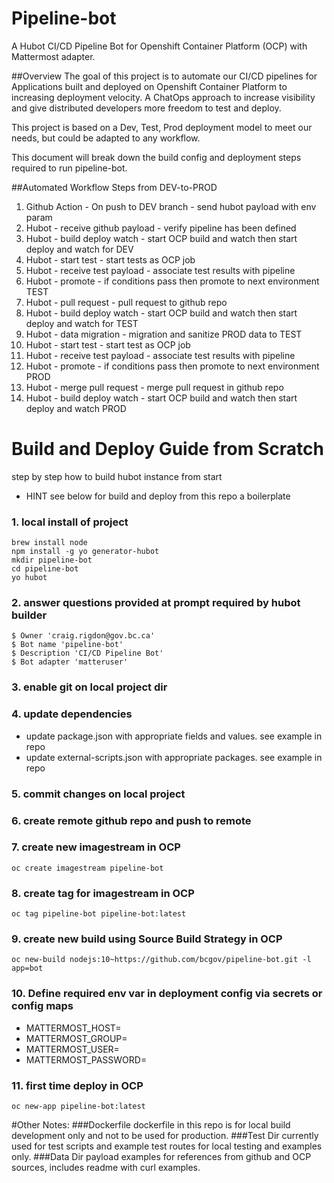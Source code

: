 # Pipeline-bot

A Hubot CI/CD Pipeline Bot for Openshift Container Platform (OCP) with Mattermost adapter.

##Overview
The goal of this project is to automate our CI/CD pipelines for Applications built 
and deployed on Openshift Container Platform to increasing deployment velocity.  A ChatOps approach
to increase visibility and give distributed developers more freedom to test and deploy.  

This project is based on a Dev, Test, Prod deployment model to meet our needs, 
but could be adapted to any workflow. 

This document will break down the build config and deployment steps required to run pipeline-bot.

##Automated Workflow Steps from DEV-to-PROD
1. Github Action - On push to DEV branch - send hubot payload with env param
2. Hubot - receive github payload - verify pipeline has been defined
3. Hubot - build deploy watch - start OCP build and watch then start deploy and watch for DEV
4. Hubot - start test - start tests as OCP job
5. Hubot - receive test payload - associate test results with pipeline
6. Hubot - promote - if conditions pass then promote to next environment TEST
7. Hubot - pull request - pull request to github repo
8. Hubot - build deploy watch - start OCP build and watch then start deploy and watch for TEST
9. Hubot - data migration - migration and sanitize PROD data to TEST
10. Hubot - start test - start test as OCP job
11. Hubot - receive test payload - associate test results with pipeline
12. Hubot - promote - if conditions pass then promote to next environment PROD
13. Hubot - merge pull request - merge pull request in github repo
14. Hubot - build deploy watch - start OCP build and watch then start deploy and watch PROD
   
# Build and Deploy Guide from Scratch
step by step how to build hubot instance from start

* HINT see below for build and deploy from this repo a boilerplate

### 1. local install of project
```
brew install node
npm install -g yo generator-hubot
mkdir pipeline-bot
cd pipeline-bot
yo hubot
```
### 2. answer questions provided at prompt required by hubot builder
```
$ Owner 'craig.rigdon@gov.bc.ca'
$ Bot name 'pipeline-bot'
$ Description 'CI/CD Pipeline Bot'
$ Bot adapter 'matteruser'
```
### 3. enable git on local project dir

### 4. update dependencies 
* update package.json with appropriate fields and values. see example in repo 
* update external-scripts.json with appropriate packages. see example in repo

### 5. commit changes on local project
### 6. create remote github repo and push to remote

### 7. create new imagestream in OCP
```
oc create imagestream pipeline-bot
```
### 8. create tag for imagestream in OCP
```
oc tag pipeline-bot pipeline-bot:latest
```
### 9. create new build using Source Build Strategy in OCP
```
oc new-build nodejs:10~https://github.com/bcgov/pipeline-bot.git -l app=bot
```
### 10. Define required env var in deployment config via secrets or config maps 
  * MATTERMOST_HOST= <url-to-mattermost> 
  * MATTERMOST_GROUP= <mattermost-group>
  * MATTERMOST_USER= <mattermost-username>
  * MATTERMOST_PASSWORD= <mattermost-password>

### 11. first time deploy in OCP
```
oc new-app pipeline-bot:latest
```
#Other Notes:
###Dockerfile
dockerfile in this repo is for local build development only and not to be used for production.
###Test Dir
currently used for test scripts and example test routes for local testing and examples only.
###Data Dir
payload examples for references from  github and OCP sources, includes readme with curl examples.  
